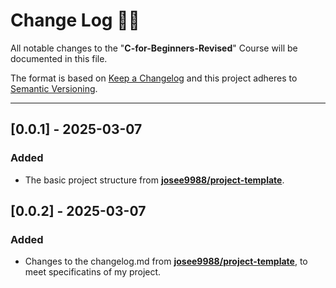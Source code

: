 <!-- markdownlint-disable MD024-->
# **Change Log** 📜📝

All notable changes to the "**C-for-Beginners-Revised**" Course will be documented in this file.

The format is based on [Keep a Changelog](https://keepachangelog.com/en/1.0.0/) and this project adheres to [Semantic Versioning](https://semver.org/spec/v2.0.0.html).

---

## [**0.0.1**] - 2025-03-07

### Added

* The basic project structure from **[josee9988/project-template](https://github.com/Josee9988/project-template)**.

## [**0.0.2**] - 2025-03-07

### Added

* Changes to the changelog.md from **[josee9988/project-template](https://github.com/Josee9988/project-template)**, to meet specificatins of my project.
